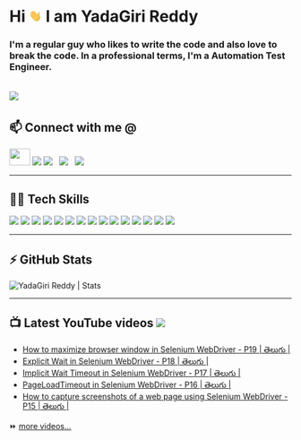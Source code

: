 # Hi <img src="https://raw.githubusercontent.com/ABSphreak/ABSphreak/master/gifs/Hi.gif" width="23px"> I am YadaGiri Reddy

### I'm a regular guy who likes to write the code and also love to break the code. In a professional terms, I'm a Automation Test Engineer.

![](https://komarev.com/ghpvc/?username=YadaGiriReddy&color=green)
---
## 📫 Connect with me @
[<img height="30" width="37" src = "https://cdn.worldvectorlogo.com/logos/youtube-icon.svg">](https://www.youtube.com/c/HYRTutorials/) 
[<img height="30" src="https://cdn.worldvectorlogo.com/logos/twitter-6.svg" />](https://twitter.com/ReddyYada)
[<img height="30" src="https://cdn.worldvectorlogo.com/logos/linkedin-icon-2.svg" />](https://www.linkedin.com/in/hyadagirireddy/) &nbsp;
[<img height="30" src="https://cdn.worldvectorlogo.com/logos/facebook-3.svg" />](https://www.facebook.com/hyadagirireddy)
&nbsp;
[<img height="30" src="https://cdn.worldvectorlogo.com/logos/instagram-2-1.svg" />](https://www.instagram.com/yadagirireddy_h/)

---
## 👩‍💻 Tech Skills 
[<img height="35" src="https://cdn.iconscout.com/icon/free/png-512/java-43-569305.png" />](https://www.oracle.com/in/java/)
[<img height="30" src="https://seeklogo.com/images/C/c-sharp-c-logo-02F17714BA-seeklogo.com.png" />](https://docs.microsoft.com/en-us/dotnet/csharp/tour-of-csharp/)
[<img height="30" src="https://upload.wikimedia.org/wikipedia/commons/thumb/9/99/Unofficial_JavaScript_logo_2.svg/480px-Unofficial_JavaScript_logo_2.svg.png" />](https://www.javascript.com/)
[<img height="30" src="https://cdn.icon-icons.com/icons2/2107/PNG/512/file_type_maven_icon_130397.png" />](https://maven.apache.org/)
[<img height="30" src="https://upload.wikimedia.org/wikipedia/commons/thumb/e/e9/Jenkins_logo.svg/1200px-Jenkins_logo.svg.png" />](https://www.jenkins.io/)
[<img height="30" src="https://www.selenium.dev/images/selenium_logo_square_green.png" />](https://www.selenium.dev/)
[<img height="30" src="https://i0.wp.com/www.vexevsolutions.com/wp-content/uploads/2018/10/cucumber-logo-png-transparent.png?ssl=1" />](https://cucumber.io/)
[<img height="30" src="https://www.nuget.org/profiles/specflow/avatar?imageSize=512" />](https://specflow.org/)
[<img height="30" src="https://avatars.githubusercontent.com/u/57663982?s=400&v=4" />](https://github.com/FlaUI/FlaUI)
[<img height="30" src="https://git-scm.com/images/logos/downloads/Git-Icon-1788C.png" />](https://git-scm.com/)
[<img height="30" src="https://github.githubassets.com/images/modules/logos_page/Octocat.png" />](https://github.com/)
[<img height="30" src="https://upload.wikimedia.org/wikipedia/commons/thumb/1/18/GitLab_Logo.svg/1200px-GitLab_Logo.svg.png" />](https://about.gitlab.com/)
[<img height="30" src="https://user-images.githubusercontent.com/45159366/57836466-a1be6800-7775-11e9-9dc3-99a19b647b6b.png" />](https://en.wikipedia.org/wiki/SQL)
[<img height="30" src="https://upload.wikimedia.org/wikipedia/commons/thumb/5/5f/Windows_logo_-_2012.svg/1200px-Windows_logo_-_2012.svg.png" />](https://www.microsoft.com/en-in/windows)
[<img height="30" src="https://upload.wikimedia.org/wikipedia/commons/thumb/3/35/Tux.svg/1200px-Tux.svg.png" />](https://www.linux.org/)

---
## ⚡ GitHub Stats
<img src="https://github-readme-stats.vercel.app/api?username=YadaGiriReddy&theme=dark&show_icons=true&hide=contribs,prs" alt="YadaGiri Reddy | Stats" />

---
## 📺 Latest YouTube videos <img height="17" src="https://cdn4.iconfinder.com/data/icons/social-messaging-ui-color-shapes-2-free/128/social-youtube-circle-512.png" />

<!-- YOUTUBE:START -->
- [How to maximize browser window in Selenium WebDriver - P19 | తెలుగు |](https://www.youtube.com/watch?v=h1Mj-V_onP8)
- [Explicit Wait in Selenium WebDriver - P18 | తెలుగు |](https://www.youtube.com/watch?v=_fEHxdMb6V4)
- [Implicit Wait Timeout in Selenium WebDriver - P17 | తెలుగు |](https://www.youtube.com/watch?v=yGjWbrljR6s)
- [PageLoadTimeout in Selenium WebDriver - P16 | తెలుగు |](https://www.youtube.com/watch?v=Pef_oV1amYQ)
- [How to capture screenshots of a web page using Selenium WebDriver - P15 | తెలుగు |](https://www.youtube.com/watch?v=DlhWLWzHPvw)
<!-- YOUTUBE:END -->
⏩ [more videos...](https://www.youtube.com/c/HYRTutorials/videos)

<!--
**YadaGiriReddy/YadagiriReddy** is a ✨ _special_ ✨ repository because its `README.md` (this file) appears on your GitHub profile.

Here are some ideas to get you started:

- 🔭 I’m currently working on ...
- 🌱 I’m currently learning ...
- 👯 I’m looking to collaborate on ...
- 🤔 I’m looking for help with ...
- 💬 Ask me about ...
- 📫 How to reach me: ...
- 😄 Pronouns: ...
- ⚡ Fun fact: ...
-->
